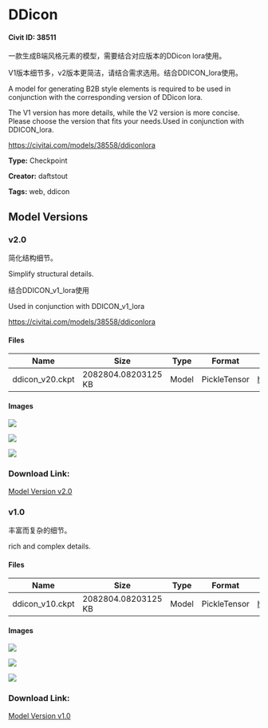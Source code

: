 # DDicon

#### Civit ID: 38511

<p>一款生成B端风格元素的模型，需要结合对应版本的DDicon lora使用。</p><p>V1版本细节多，v2版本更简洁，请结合需求选用。结合DDICON_lora使用。</p><p>A model for generating B2B style elements is required to be used in conjunction with the corresponding version of DDicon lora.</p><p>The V1 version has more details, while the V2 version is more concise. Please choose the version that fits your needs.Used in conjunction with DDICON_lora.</p><p><a target="_blank" rel="ugc" href="https://civitai.com/models/38558/ddiconlora">https://civitai.com/models/38558/ddiconlora</a></p>

**Type:** Checkpoint

**Creator:** daftstout

**Tags:** web, ddicon

## Model Versions

### v2.0

<p>简化结构细节。</p><p>Simplify structural details.</p><p>结合DDICON_v1_lora使用</p><p>Used in conjunction with DDICON_v1_lora</p><p><a target="_blank" rel="ugc" href="https://civitai.com/models/38558/ddiconlora">https://civitai.com/models/38558/ddiconlora</a></p>

#### Files

| Name | Size | Type | Format | Download Url | AutoV1 | AutoV2 | SHA256 | CRC32 | BLAKE3 |
| --- | --- | --- | --- | --- | --- | --- | --- | --- | --- |
| ddicon_v20.ckpt | 2082804.08203125 KB | Model | PickleTensor | https://civitai.com/api/download/models/44457 | 7746FC20 | 1243B42854 | 1243B428546DDAA9F0E2933F8FCCF97AC870471343DF5F9A0E11955ABBBA59CF | D29834BC | EF509EC1FAFAD6FD216897FB115BD55CEB78E1CA712C17CD32E4DBB8D62273B6 |

#### Images

<p><img src="https://image.civitai.com/xG1nkqKTMzGDvpLrqFT7WA/6fc982df-cf23-4267-5cf1-8477f5300700/width=450/484589.jpeg" /></p>

<p><img src="https://image.civitai.com/xG1nkqKTMzGDvpLrqFT7WA/3bb06626-416c-41d3-9d55-a730cf26fd00/width=450/484591.jpeg" /></p>

<p><img src="https://image.civitai.com/xG1nkqKTMzGDvpLrqFT7WA/231eb875-9490-42c8-9e29-4649f9962b00/width=450/484590.jpeg" /></p>

### Download Link:

[Model Version v2.0](https://civitai.com/api/download/models/44457)

### v1.0

<p>丰富而复杂的细节。</p><p>rich and complex details.</p>

#### Files

| Name | Size | Type | Format | Download Url | AutoV1 | AutoV2 | SHA256 | CRC32 | BLAKE3 |
| --- | --- | --- | --- | --- | --- | --- | --- | --- | --- |
| ddicon_v10.ckpt | 2082804.08203125 KB | Model | PickleTensor | https://civitai.com/api/download/models/44447 | 7746FC20 | AE7DAF7440 | AE7DAF7440F8C92D41AC362824F538F8818549227C6796E0A77DA6B34F06417D | DDEF2060 | E41A746E94BA04E9460CE0AA9A28399E9200C8A71CA4FF035AC843A9781B289D |

#### Images

<p><img src="https://image.civitai.com/xG1nkqKTMzGDvpLrqFT7WA/78768052-3c25-4d79-e17e-9dc1dd7a8c00/width=450/484459.jpeg" /></p>

<p><img src="https://image.civitai.com/xG1nkqKTMzGDvpLrqFT7WA/dde77477-9189-47c9-7118-35527cde0300/width=450/484619.jpeg" /></p>

<p><img src="https://image.civitai.com/xG1nkqKTMzGDvpLrqFT7WA/a5f2bf34-90e6-475b-8b75-9747b10a3900/width=450/484458.jpeg" /></p>

### Download Link:

[Model Version v1.0](https://civitai.com/api/download/models/44447)

